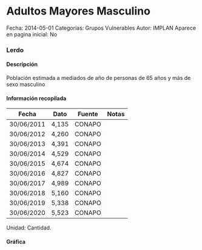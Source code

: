 Adultos Mayores Masculino
=====

Fecha: 2014-05-01
Categorías: Grupos Vulnerables
Autor: IMPLAN
Aparece en pagina inicial: No

### Lerdo

#### Descripción

Población estimada a mediados de año de personas de 65 años y más de sexo masculino

<!-- break -->

#### Información recopilada

<table class="table table-hover table-bordered matriz">
  <thead>
    <tr><th>Fecha</th><th>Dato</th><th>Fuente</th><th>Notas</th></tr>
  </thead>
  <tbody>
    <tr><td class="centrado">30/06/2011</td><td class="derecha">4,135</td><td>CONAPO</td><td></td></tr>
    <tr><td class="centrado">30/06/2012</td><td class="derecha">4,260</td><td>CONAPO</td><td></td></tr>
    <tr><td class="centrado">30/06/2013</td><td class="derecha">4,391</td><td>CONAPO</td><td></td></tr>
    <tr><td class="centrado">30/06/2014</td><td class="derecha">4,529</td><td>CONAPO</td><td></td></tr>
    <tr><td class="centrado">30/06/2015</td><td class="derecha">4,674</td><td>CONAPO</td><td></td></tr>
    <tr><td class="centrado">30/06/2016</td><td class="derecha">4,827</td><td>CONAPO</td><td></td></tr>
    <tr><td class="centrado">30/06/2017</td><td class="derecha">4,989</td><td>CONAPO</td><td></td></tr>
    <tr><td class="centrado">30/06/2018</td><td class="derecha">5,160</td><td>CONAPO</td><td></td></tr>
    <tr><td class="centrado">30/06/2019</td><td class="derecha">5,338</td><td>CONAPO</td><td></td></tr>
    <tr><td class="centrado">30/06/2020</td><td class="derecha">5,523</td><td>CONAPO</td><td></td></tr>
  </tbody>
</table>

Unidad: Cantidad.

#### Gráfica

<div id="graficaDatos" class="grafica"></div>
<script>
  // Gráfica
  if (typeof vargraficaDatos === 'undefined') {
    vargraficaDatos = Morris.Line({
      element: 'graficaDatos',
      data: [{ fecha: '2011-06-30', dato: 4135 },{ fecha: '2012-06-30', dato: 4260 },{ fecha: '2013-06-30', dato: 4391 },{ fecha: '2014-06-30', dato: 4529 },{ fecha: '2015-06-30', dato: 4674 },{ fecha: '2016-06-30', dato: 4827 },{ fecha: '2017-06-30', dato: 4989 },{ fecha: '2018-06-30', dato: 5160 },{ fecha: '2019-06-30', dato: 5338 },{ fecha: '2020-06-30', dato: 5523 }],
      xkey: 'fecha',
      ykeys: ['dato'],
      labels: ['Dato'],
      lineColors: ['#FF5B02'],
      xLabelFormat: function(d) { return d.getDate()+'/'+(d.getMonth()+1)+'/'+d.getFullYear(); },
      dateFormat: function(ts) { var d = new Date(ts); return d.getDate() + '/' + (d.getMonth() + 1) + '/' + d.getFullYear(); }
    });
  }
</script>
